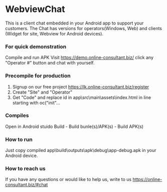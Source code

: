 # WebviewChat
This is a client chat embedded in your Android app to support your customers.
The Chat has versions for operators(Windows, Web) and clients (Widget for site, Webview for Android devices).


### For quick demonstration
Compile and run APK
Visit https://demo.online-consultant.biz/ click any "Operator #" button and chat with yourself.

### Precompile for production
1. Signup on our free project https://lk.online-consultant.biz/register
2. Create "Site" and "Operator"
3. Get "Code" and replace id in app\src\main\assets\index.html in line starting with oc("init"...

### Compiles
Open in Android stuido
Build - Build bunle(s)/APK(s) - Build APK(s)

### How to run
Just copy compiled app\build\outputs\apk\debug\app-debug.apk in your Android device.

### How to reach us
If you have any questions or would like to help us, write to us
https://online-consultant.biz/#chat

